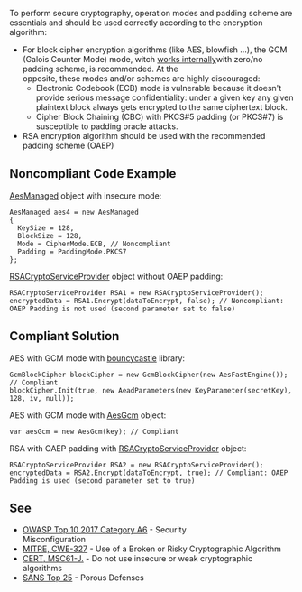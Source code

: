 
To perform secure cryptography, operation modes and padding scheme are essentials and should be used correctly according to the encryption algorithm:

- For block cipher encryption algorithms (like AES, blowfish ...), the GCM (Galois Counter Mode) mode, witch [works internally](https://en.wikipedia.org/wiki/Galois/Counter_Mode#Mathematical_basis)with zero/no padding scheme, is recommended. At the<br>  opposite, these modes and/or schemes are highly discouraged:
    - Electronic Codebook (ECB) mode is vulnerable because it doesn't provide serious message confidentiality: under a given key any given<br>      plaintext block always gets encrypted to the same ciphertext block.
    - Cipher Block Chaining (CBC) with PKCS#5 padding (or PKCS#7) is susceptible to padding oracle attacks.
- RSA encryption algorithm should be used with the recommended padding scheme (OAEP)


## Noncompliant Code Example

[AesManaged](https://docs.microsoft.com/en-us/dotnet/api/system.security.cryptography.aesmanaged?view=netframework-4.8) object with insecure mode:


    AesManaged aes4 = new AesManaged
    {
      KeySize = 128,
      BlockSize = 128,
      Mode = CipherMode.ECB, // Noncompliant
      Padding = PaddingMode.PKCS7
    };


[RSACryptoServiceProvider](https://docs.microsoft.com/en-us/dotnet/api/system.security.cryptography.rsacryptoserviceprovider?view=netframework-4.8) object without OAEP padding:


    RSACryptoServiceProvider RSA1 = new RSACryptoServiceProvider();
    encryptedData = RSA1.Encrypt(dataToEncrypt, false); // Noncompliant: OAEP Padding is not used (second parameter set to false)


## Compliant Solution

AES with GCM mode with [bouncycastle](https://www.bouncycastle.org/) library:


    GcmBlockCipher blockCipher = new GcmBlockCipher(new AesFastEngine()); // Compliant
    blockCipher.Init(true, new AeadParameters(new KeyParameter(secretKey), 128, iv, null));


AES with GCM mode with [AesGcm](https://docs.microsoft.com/en-us/dotnet/api/system.security.cryptography.aesgcm?view=netcore-3.0) object:


    var aesGcm = new AesGcm(key); // Compliant


RSA with OAEP padding with [RSACryptoServiceProvider](https://docs.microsoft.com/en-us/dotnet/api/system.security.cryptography.rsacryptoserviceprovider?view=netframework-4.8) object:


    RSACryptoServiceProvider RSA2 = new RSACryptoServiceProvider();
    encryptedData = RSA2.Encrypt(dataToEncrypt, true); // Compliant: OAEP Padding is used (second parameter set to true)




## See

- [OWASP Top 10 2017 Category A6](https://www.owasp.org/index.php/Top_10-2017_A6-Security_Misconfiguration) - Security<br>  Misconfiguration
- [MITRE, CWE-327](http://cwe.mitre.org/data/definitions/327.html) - Use of a Broken or Risky Cryptographic Algorithm
- [CERT, MSC61-J.](https://www.securecoding.cert.org/confluence/x/VwAZAg) - Do not use insecure or weak cryptographic algorithms
- [SANS Top 25](https://www.sans.org/top25-software-errors/#cat3) - Porous Defenses

